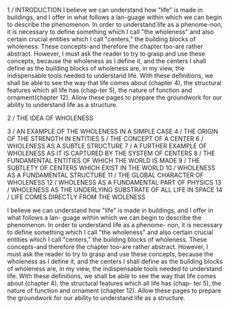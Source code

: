 1 / INTRODUCTION
I believe we can understand how "life" is made in buildings, and I offer in what follows a lan-guage within which we can begin to describe the phenomenon.
In order to understand life as a phenome-non, it is necessary to define something which I call "the wholeness" and also certain crucial entities which I call "centers," the building blocks of wholeness. These concepts-and therefore the chapter too-are rather abstract. However, I must ask the reader to try to grasp and use these concepts, because the wholeness as I define it, and the centers I shall define as the building blocks of wholeness are, in my view, the indispensable tools needed to understand life. With these definitions, we shall be able to see the way that life comes about (chapter 4), the structural features which all life has (chap-ter 5), the nature of function and ornament(chapter 12). Allow these pages to prepare the groundwork for our ability to understand life as a structure.

2 / THE IDEA OF WHOLENESS

3 / AN EXAMPLE OF THE WHOLENESS IN A SIMPLE CASE
4 / THE ORIGIN OF THE STRENGTH IN ENTITIES
5 / THE CONCEPT OF A CENTER
6 / WHOLENESS AS A SUBTLE STRUCTURE
7 / A FURTHER EXAMPLE OF WHOLENESS AS IT IS CAPTURED BY THE SYSTEM OF CENTERS
8 / THE FUNDAMENTAL ENTITIES OF WHICH THE WORLD IS MADE
9 / THE SUBTLETY OF CENTERS WHICH EXIST IN THE WORLD
10 / WHOLENESS AS A FUNDAMENTAL STRUCTURE
11 / THE GLOBAL CHARACTER OF WHOLENESS
12 / WHOLENESS AS A FUNDAMENTAL PART OF PHYSICS
13 / WHOLENESS AS THE UNDERLYING SUBSTRATE OF ALL LIFE IN SPACE
14 / LIFE COMES DIRECTLY FROM THE WOLENESS

I believe we can understand how "life" is made
in buildings, and I offer in what follows a lan-
guage within which we can begin to describe
the phenomenon.
In order to understand life as a phenome-
non, it is necessary to define something which I
call "the wholeness" and also certain crucial
entities which I call "centers," the building
blocks of wholeness. These concepts-and
therefore the chapter too-are rather abstract.
However, I must ask the reader to try to grasp
and use these concepts, because the wholeness
as I define it, and the centers I shall define as the
building blocks of wholeness are, in my view,
the indispensable tools needed to understand
life. With these definitions, we shall be able to
see the way that life comes about (chapter 4),
the structural features which all life has (chap-
ter 5), the nature of function and ornament
(chapter 12). Allow these pages to prepare the
groundwork for our ability to understand life as
a structure.